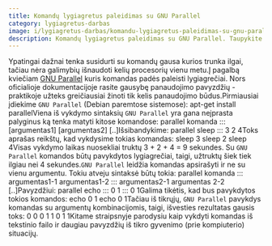 ```yaml
---
title: Komandų lygiagretus paleidimas su GNU Parallel
category: lygiagretus-darbas
image: i/lygiagretus-darbas/komandu-lygiagretus-paleidimas-su-gnu-parallel.png
description: Komandų lygiagretus paleidimas su GNU Parallel. Taupykite operacijų laiką išmokę naudotis. Su praktiniais pavyzdžiais.
---
```


Ypatingai dažnai tenka susidurti su komandų gausa kurios trunka ilgai, tačiau nėra galimybių išnaudoti kelių procesorių vienu metu.Į pagalbą kviečiam [GNU Parallel](http://www.gnu.org/software/parallel/) kuris komandas padės paleisti lygiagrečiai. Nors oficialioje dokumentacijoje rasite gausybę panaudojimo pavyzdžių - praktikoje užteks greičiausiai žinoti tik kelis panaudojimo būdus.Pirmiausiai įdiekime `GNU Parallel` (Debian paremtose sistemose):    apt-get install parallelViena iš vykdymo sintaksių `GNU Parallel` yra gana neįprasta palyginus ką tenka matyti kitose komandose:    parallel komanda ::: [argumentas1] [argumentas2] [..]Išsibandykime:    parallel sleep ::: 3 2 4Toks aprašas reikštų, kad vykdysime tokias komandas:    sleep 3
    sleep 2
    sleep 4Visas vykdymo laikas nuosekliai truktų 3 + 2 + 4 = 9 sekundes. Su `GNU Parallel` komandos būtų pavykdytos lygiagrečiai, taigi, užtruktų šiek tiek ilgiau nei 4 sekundes.`GNU Parallel` leidžia komandas apsirašyti ir ne su vienu argumentu. Tokiu atveju sintaksė būtų tokia:    parallel komanda ::: argumentas1-1 argumentas1-2 ::: argumentas2-1 argumentas 2-2 [..]Pavyzdžiui:    parallel echo ::: 0 1 ::: 0 1Galima tikėtis, kad bus pavykdytos tokios komandos:    echo 0 1
    echo 0 1Tačiau iš tikrųjų, `GNU Parallel` pavykdys komandas su argumentų kombinacijomis, taigi, išvesties rezultatas gausis toks:    0 0
    0 1
    1 0
    1 1Kitame straipsnyje parodysiu kaip vykdyti komandas iš tekstinio failo ir daugiau pavyzdžių iš tikro gyvenimo (prie kompiuterio) situacijų.
